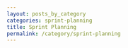 ```yaml
---
layout: posts_by_category
categories: sprint-planning
title: Sprint Planning
permalink: /category/sprint-planning
---
```

